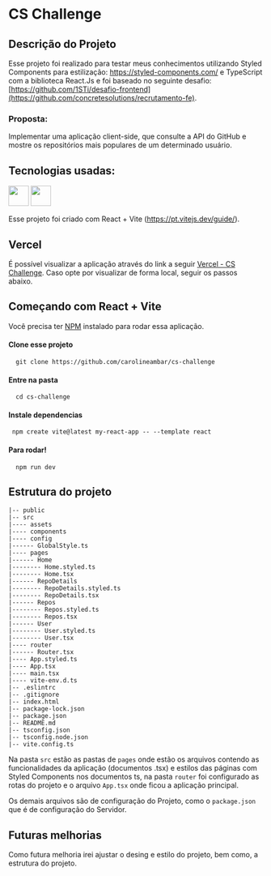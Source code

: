 # CS Challenge

## Descrição do Projeto

Esse projeto foi realizado para testar meus conhecimentos utilizando Styled Components para estilização: https://styled-components.com/ e TypeScript com a biblioteca React.Js e foi baseado no seguinte desafio: [https://github.com/1STi/desafio-frontend](https://github.com/concretesolutions/recrutamento-fe).

### Proposta:

Implementar uma aplicação client-side, que consulte a API do GitHub e mostre os repositórios mais populares de um determinado usuário.

## Tecnologias usadas:

<img src="https://cdn.jsdelivr.net/gh/devicons/devicon/icons/typescript/typescript-original.svg" width="40" height="40" /> <img src="https://cdn.jsdelivr.net/gh/devicons/devicon/icons/react/react-original-wordmark.svg" width="40" height="40" />


Esse projeto foi criado com React + Vite (https://pt.vitejs.dev/guide/).

## Vercel

É possível visualizar a aplicação através do link a seguir [Vercel - CS Challenge](https://cs-challenge-zeta.vercel.app/).
Caso opte por visualizar de forma local, seguir os passos abaixo. 

## Começando com React + Vite

Você precisa ter [NPM](https://nodejs.org/en/) instalado para rodar essa aplicação.

#### Clone esse projeto

```
  git clone https://github.com/carolineambar/cs-challenge
```

#### Entre na pasta

```
  cd cs-challenge
```

#### Instale dependencias

```
 npm create vite@latest my-react-app -- --template react
```

#### Para rodar!

```
  npm run dev
```

## Estrutura do projeto

```shell
|-- public
|-- src
|---- assets
|---- components
|---- config
|------ GlobalStyle.ts
|---- pages
|------ Home
|-------- Home.styled.ts
|-------- Home.tsx
|------ RepoDetails
|-------- RepoDetails.styled.ts
|-------- RepoDetails.tsx
|------ Repos
|-------- Repos.styled.ts
|-------- Repos.tsx
|------ User
|-------- User.styled.ts
|-------- User.tsx
|---- router
|------ Router.tsx
|---- App.styled.ts
|---- App.tsx
|---- main.tsx
|---- vite-env.d.ts
|-- .eslintrc
|-- .gitignore
|-- index.html
|-- package-lock.json
|-- package.json
|-- README.md
|-- tsconfig.json
|-- tsconfig.node.json
|-- vite.config.ts
```

Na pasta ```src``` estão as pastas de ```pages``` onde estão os arquivos contendo as funcionalidades da aplicação (documentos .tsx) e estilos das páginas com Styled Components nos documentos ts, na pasta ```router``` foi configurado as rotas do projeto e o arquivo ```App.tsx``` onde ficou a aplicação principal.

Os demais arquivos são de configuração do Projeto, como o ```package.json``` que é de configuração do Servidor.

## Futuras melhorias 

Como futura melhoria irei ajustar o desing e estilo do projeto, bem como, a estrutura do projeto.
